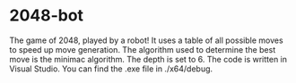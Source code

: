 # 2048-bot
The game of 2048, played by a robot! It uses a table of all possible moves to speed up move generation. The algorithm used to determine the best move is the minimac algorithm. The depth is set to 6. The code is written in Visual Studio. You can find the .exe file in ./x64/debug.

